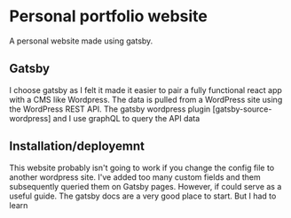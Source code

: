# Personal portfolio website

A personal website made using gatsby.

## Gatsby

I choose gatsby as I felt it made it easier to pair a fully functional react app with a CMS like Wordpress.
The data is pulled from a WordPress site using the WordPress REST API.
The gatsby wordpress plugin [gatsby-source-wordpress] and I use graphQL to query the API data

## Installation/deployemnt

This website probably isn't going to work if you change the config file to another wordpress site. I've added too many custom fields and them subsequently queried them on Gatsby pages. However, if could serve as a useful guide. The gatsby docs are a very good place to start. But I had to learn
